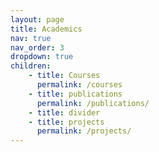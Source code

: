 ```yaml
---
layout: page
title: Academics
nav: true
nav_order: 3
dropdown: true
children: 
    - title: Courses
      permalink: /courses
    - title: publications
      permalink: /publications/
    - title: divider
    - title: projects
      permalink: /projects/
---
```

